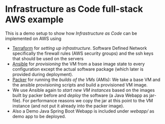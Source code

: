 # Infrastructure as Code full-stack AWS example
This is a demo setup to show how *Infrastructure as Code* can be implemented on AWS using
* [Terraform](https://terraform.io/intro/getting-started/build.html) for *setting up infrastructure*. Software Defined Network specifically the firewall rules (AWS security groups) and the ssh keys that should be used on the servers
* [Ansible](http://docs.ansible.com/ansible/) for *provisioning* the VM from a base image state to every configuration except the actual software package (which later is provided during deployment).  
* [Packer](https://www.packer.io/) for running the *builds of the VMs* (AMIs): We take a base VM and the ansible provisioning scripts and build a provisioned VM image.
* We use Ansible again to *start new VM instances* based on the images built by packer before and *deploy* the software (a Java Webapp as jar-file). For performance reasons we copy the jar at this point to the VM instance (and not put it already into the packer image).  
* Also a Demo Java Spring Boot Webapp is included under *webapp/* as demo app to be deployed.
